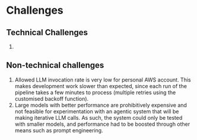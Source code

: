 # Challenges
## Technical Challenges
1. 

## Non-technical challenges
1. Allowed LLM invocation rate is very low for personal AWS account. 
This makes development work slower than expected, since each run of the pipeline takes a few minutes to process (multiple retries using the customised backoff function).
2. Large models with better performance are prohibitively expensive and not feasible for experimentation with an agentic system that will be making iterative LLM calls. As such, the system could only be tested with smaller models, and performance had to be boosted through other means such as prompt engineering.